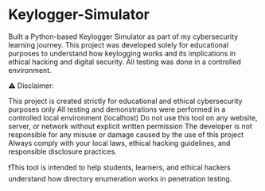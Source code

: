 # Keylogger-Simulator
Built a Python-based Keylogger Simulator as part of my cybersecurity learning journey. This project was developed solely for educational purposes to understand how keylogging works and its implications in ethical hacking and digital security. All testing was done in a controlled environment.

⚠️ Disclaimer:

This project is created strictly for educational and ethical cybersecurity purposes only
All testing and demonstrations were performed in a controlled local environment (localhost)
Do not use this tool on any website, server, or network without explicit written permission
The developer is not responsible for any misuse or damage caused by the use of this project
Always comply with your local laws, ethical hacking guidelines, and responsible disclosure practices.

❗This tool is intended to help students, learners, and ethical hackers understand how directory enumeration works in penetration testing.
